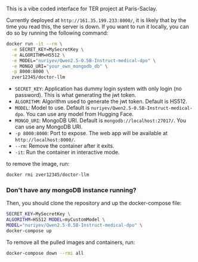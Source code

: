 This is a vibe coded interface for TER project at Paris-Saclay.

Currently deployed at `http://161.35.199.233:8000/`, it is likely that by the time you read this, the server is down. If you want to run it locally, you can do so by running the following command:

```bash
docker run -it --rm \
  -e SECRET_KEY=MySecretKey \
  -e ALGORITHM=HS512 \
  -e MODEL="nuriyev/Qwen2.5-0.5B-Instruct-medical-dpo" \
  -e MONGO_URI="your_own_mongodb_db" \
  -p 8000:8000 \
  zver12345/doctor-llm
```

- `SECRET_KEY`: Application has dummy login system with only login (no password). This is what generating the jwt token.
- `ALGORITHM`: Algorithm used to generate the jwt token. Default is HS512.
- `MODEL`: Model to use. Default is `nuriyev/Qwen2.5-0.5B-Instruct-medical-dpo`. You can use any model from Hugging Face.
- `MONGO_URI`: MongoDB URI. Default is `mongodb://localhost:27017/`. You can use any MongoDB URI.
- `-p 8000:8000`: Port to expose. The web app will be available at `http://localhost:8000/`.
- `--rm`: Remove the container after it exits.
- `-it`: Run the container in interactive mode.

to remove the image, run:

```bash
docker rmi zver12345/doctor-llm
```

### Don't have any mongoDB instance running?

Then, you should clone the repository and up the docker-compose file:

```bash
SECRET_KEY=MySecretKey \
ALGORITHM=HS512 MODEL=myCustomModel \
MODEL="nuriyev/Qwen2.5-0.5B-Instruct-medical-dpo" \
docker-compose up
```

To remove all the pulled images and containers, run:

```bash
docker-compose down --rmi all
```
